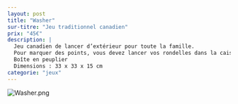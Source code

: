 ```yaml
---
layout: post
title: "Washer"
sur-titre: "Jeu traditionnel canadien"
prix: "45€"
description: |
  Jeu canadien de lancer d’extérieur pour toute la famille.
  Pour marquer des points, vous devez lancer vos rondelles dans la caisse, ou encore mieux, dans la boîte de conserve !
  Boîte en peuplier
  Dimensions : 33 x 33 x 15 cm
categorie: "jeux"
---
```

![Washer.png]({site.baseurl}/assets/img/posts/Washer.png)
